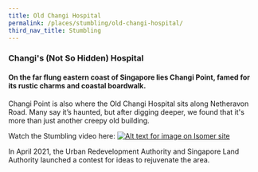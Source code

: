 ```yaml
---
title: Old Changi Hospital
permalink: /places/stumbling/old-changi-hospital/
third_nav_title: Stumbling
---
```

### Changi's (Not So Hidden) Hospital

#### On the far flung eastern coast of Singapore lies Changi Point, famed for its rustic charms and coastal boardwalk. 

Changi Point is also where the Old Changi Hospital sits along Netheravon Road. Many say it’s haunted, but after digging deeper, we found that it's more than just another creepy old building.

Watch the Stumbling video here:
[![Alt text for image on Isomer site](/images/stumbling_changihosp.png)](https://www.facebook.com/watch/?ref=saved&v=549543989768233)

In April 2021, the Urban Redevelopment Authority and Singapore Land Authority launched a contest for ideas to rejuvenate the area.